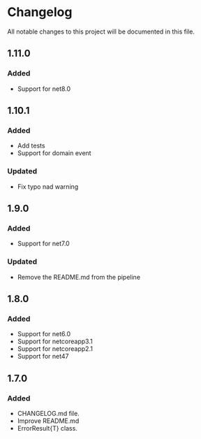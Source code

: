 # Changelog

All notable changes to this project will be documented in this file.

## 1.11.0

### Added

- Support for net8.0

## 1.10.1

### Added

- Add tests
- Support for domain event

### Updated

-  Fix typo nad warning

## 1.9.0

### Added

- Support for net7.0

### Updated

-  Remove the README.md from the pipeline

## 1.8.0

### Added

- Support for net6.0
- Support for netcoreapp3.1
- Support for netcoreapp2.1
- Support for net47


## 1.7.0

### Added

- CHANGELOG.md file.
- Improve README.md
- ErrorResult{T} class.
